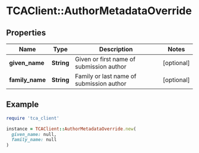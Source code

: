 # TCAClient::AuthorMetadataOverride

## Properties

| Name | Type | Description | Notes |
| ---- | ---- | ----------- | ----- |
| **given_name** | **String** | Given or first name of submission author | [optional] |
| **family_name** | **String** | Family or last name of submission author | [optional] |

## Example

```ruby
require 'tca_client'

instance = TCAClient::AuthorMetadataOverride.new(
  given_name: null,
  family_name: null
)
```

